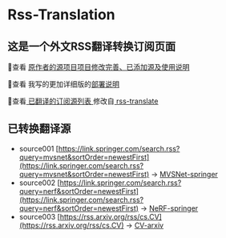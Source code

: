 #  Rss-Translation

## 这是一个外文RSS翻译转换订阅页面 

 

 📢查看 [原作者的源项目项目修改完善、已添加源及使用说明](https://github.com/Frankxx_Ye/Rss-Translation/tree/main/illustrate) 

 📢查看 我写的更加详细版的[部署说明](https://www.tjsky.net/tutorial/801)

 📢查看[ 已翻译的订阅源列表 ](https://Frankxx_Ye.github.io/Rss-Translation) 修改自[ rss-translate ](https://github.com/rcy1314/Rss-Translation)

## 已转换翻译源
 - source001 [https://link.springer.com/search.rss?query=mvsnet&sortOrder=newestFirst](https://link.springer.com/search.rss?query=mvsnet&sortOrder=newestFirst) -> [MVSNet-springer](rss/MVSNet-springer.xml)
 - source002 [https://link.springer.com/search.rss?query=nerf&sortOrder=newestFirst](https://link.springer.com/search.rss?query=nerf&sortOrder=newestFirst) -> [NeRF-springer](rss/NeRF-springer.xml)
 - source003 [https://rss.arxiv.org/rss/cs.CV](https://rss.arxiv.org/rss/cs.CV) -> [CV-arxiv](rss/CV-arxiv.xml)
